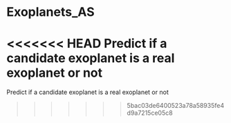 # Exoplanets_AS
<<<<<<< HEAD
Predict if a candidate exoplanet is a real exoplanet or not
=======

Predict if a candidate exoplanet is a real exoplanet or not
>>>>>>> 5bac03de6400523a78a58935fe4d9a7215ce05c8
